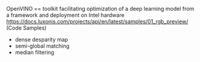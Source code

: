 OpenVINO == toolkit facilitating optimization of a deep learning model from a framework and deployment on Intel hardware
https://docs.luxonis.com/projects/api/en/latest/samples/01_rgb_preview/ (Code Samples)

* dense desparity map
* semi-global matching
* median filtering